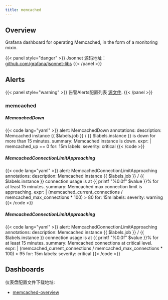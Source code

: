 ```yaml
---
title: memcached
---
```


## Overview

Grafana dashboard for operating Memcached, in the form of a monitoring mixin.

{{< panel style="danger" >}}
Jsonnet 源码地址：[github.com/grafana/jsonnet-libs](https://github.com/grafana/jsonnet-libs/tree/master/memcached-mixin)
{{< /panel >}}

## Alerts

{{< panel style="warning" >}}
告警Alerts配置列表 [源文件](https://github.com/observeproject/sites/blob/main/assets/memcached/alerts.yaml).
{{< /panel >}}

### memcached

##### MemcachedDown

{{< code lang="yaml" >}}
alert: MemcachedDown
annotations:
  description: Memcached instance {{ $labels.job }} / {{ $labels.instance }} is down for more than 15 minutes.
  summary: Memcached instance is down.
expr: |
  memcached_up == 0
for: 15m
labels:
  severity: critical
{{< /code >}}
 
##### MemcachedConnectionLimitApproaching

{{< code lang="yaml" >}}
alert: MemcachedConnectionLimitApproaching
annotations:
  description: Memcached instance {{ $labels.job }} / {{ $labels.instance }} connection usage is at {{ printf "%0.0f" $value }}% for at least 15 minutes.
  summary: Memcached max connection limit is approaching.
expr: |
  (memcached_current_connections / memcached_max_connections * 100) > 80
for: 15m
labels:
  severity: warning
{{< /code >}}
 
##### MemcachedConnectionLimitApproaching

{{< code lang="yaml" >}}
alert: MemcachedConnectionLimitApproaching
annotations:
  description: Memcached instance {{ $labels.job }} / {{ $labels.instance }} connection usage is at {{ printf "%0.0f" $value }}% for at least 15 minutes.
  summary: Memcached connections at critical level.
expr: |
  (memcached_current_connections / memcached_max_connections * 100) > 95
for: 15m
labels:
  severity: critical
{{< /code >}}
 
## Dashboards
仪表盘配置文件下载地址:


- [memcached-overview](https://github.com/observeproject/sites/blob/main/assets/memcached/dashboards/memcached-overview.json)
